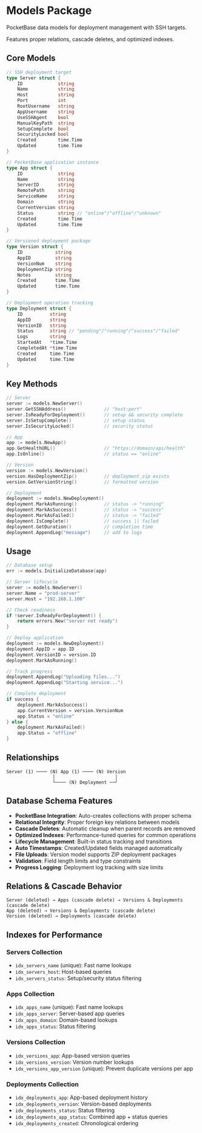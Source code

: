 # Models Package

PocketBase data models for deployment management with SSH targets.

Features proper relations, cascade deletes, and optimized indexes.

## Core Models

```go
// SSH deployment target
type Server struct {
    ID             string
    Name           string
    Host           string
    Port           int
    RootUsername   string
    AppUsername    string
    UseSSHAgent    bool
    ManualKeyPath  string
    SetupComplete  bool
    SecurityLocked bool
    Created        time.Time
    Updated        time.Time
}

// PocketBase application instance
type App struct {
    ID             string
    Name           string
    ServerID       string
    RemotePath     string
    ServiceName    string
    Domain         string
    CurrentVersion string
    Status         string // "online"/"offline"/"unknown"
    Created        time.Time
    Updated        time.Time
}

// Versioned deployment package
type Version struct {
    ID            string
    AppID         string
    VersionNum    string
    DeploymentZip string
    Notes         string
    Created       time.Time
    Updated       time.Time
}

// Deployment operation tracking
type Deployment struct {
    ID          string
    AppID       string
    VersionID   string
    Status      string // "pending"/"running"/"success"/"failed"
    Logs        string
    StartedAt   *time.Time
    CompletedAt *time.Time
    Created     time.Time
    Updated     time.Time
}
```

## Key Methods

```go
// Server
server := models.NewServer()
server.GetSSHAddress()              // "host:port"
server.IsReadyForDeployment()       // setup && security complete
server.IsSetupComplete()            // setup status
server.IsSecurityLocked()           // security status

// App
app := models.NewApp()
app.GetHealthURL()                  // "https://domain/api/health"
app.IsOnline()                      // status == "online"

// Version
version := models.NewVersion()
version.HasDeploymentZip()          // deployment_zip exists
version.GetVersionString()          // formatted version

// Deployment
deployment := models.NewDeployment()
deployment.MarkAsRunning()          // status -> "running"
deployment.MarkAsSuccess()          // status -> "success"
deployment.MarkAsFailed()           // status -> "failed"
deployment.IsComplete()             // success || failed
deployment.GetDuration()            // completion time
deployment.AppendLog("message")     // add to logs
```

## Usage

```go
// Database setup
err := models.InitializeDatabase(app)

// Server lifecycle
server := models.NewServer()
server.Name = "prod-server"
server.Host = "192.168.1.100"

// Check readiness
if !server.IsReadyForDeployment() {
    return errors.New("server not ready")
}

// Deploy application
deployment := models.NewDeployment()
deployment.AppID = app.ID
deployment.VersionID = version.ID
deployment.MarkAsRunning()

// Track progress
deployment.AppendLog("Uploading files...")
deployment.AppendLog("Starting service...")

// Complete deployment
if success {
    deployment.MarkAsSuccess()
    app.CurrentVersion = version.VersionNum
    app.Status = "online"
} else {
    deployment.MarkAsFailed()
    app.Status = "offline"
}
```

## Relationships

```
Server (1) ──── (N) App (1) ──── (N) Version
                 │                      │
                 └──── (N) Deployment ──┘
```

## Database Schema Features

- **PocketBase Integration**: Auto-creates collections with proper schema
- **Relational Integrity**: Proper foreign key relations between models
- **Cascade Deletes**: Automatic cleanup when parent records are removed
- **Optimized Indexes**: Performance-tuned queries for common operations
- **Lifecycle Management**: Built-in status tracking and transitions
- **Auto Timestamps**: Created/Updated fields managed automatically
- **File Uploads**: Version model supports ZIP deployment packages
- **Validation**: Field length limits and type constraints
- **Progress Logging**: Deployment log tracking with size limits

## Relations & Cascade Behavior

```
Server (deleted) → Apps (cascade delete) → Versions & Deployments (cascade delete)
App (deleted) → Versions & Deployments (cascade delete)  
Version (deleted) → Deployments (cascade delete)
```

## Indexes for Performance

### Servers Collection
- `idx_servers_name` (unique): Fast name lookups
- `idx_servers_host`: Host-based queries
- `idx_servers_status`: Setup/security status filtering

### Apps Collection  
- `idx_apps_name` (unique): Fast name lookups
- `idx_apps_server`: Server-based app queries
- `idx_apps_domain`: Domain-based lookups
- `idx_apps_status`: Status filtering

### Versions Collection
- `idx_versions_app`: App-based version queries
- `idx_versions_version`: Version number lookups
- `idx_versions_app_version` (unique): Prevent duplicate versions per app

### Deployments Collection
- `idx_deployments_app`: App-based deployment history
- `idx_deployments_version`: Version-based deployments
- `idx_deployments_status`: Status filtering
- `idx_deployments_app_status`: Combined app + status queries
- `idx_deployments_created`: Chronological ordering